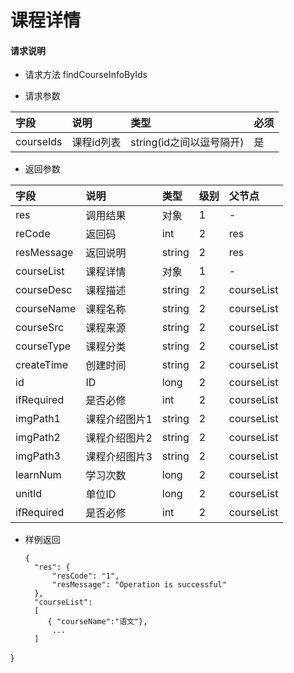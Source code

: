 # 课程详情

#### **请求说明**

* 请求方法 findCourseInfoByIds

* 请求参数

| 字段 | 说明 | 类型 | 必须 |
| :--- | :--- | :--- | :--- |
| courseIds| 课程id列表 | string(id之间以逗号隔开) | 是 |

* 返回参数

| 字段 | 说明 | 类型 | 级别 | 父节点 |
| :--- | :--- | :--- | :--- | :--- |
| res | 调用结果 | 对象 | 1 | - |
| reCode | 返回码| int | 2 | res |
| resMessage| 返回说明 | string | 2 | res |
| courseList| 课程详情 | 对象 | 1 | - |
| courseDesc| 课程描述 | string | 2 |courseList|
| courseName| 课程名称 | string | 2 |courseList|
| courseSrc| 课程来源 | string | 2 |courseList|
| courseType| 课程分类 | string | 2 |courseList|
| createTime| 创建时间 | string | 2 |courseList|
| id| ID | long | 2 |courseList|
| ifRequired | 是否必修 | int | 2 |courseList|
| imgPath1| 课程介绍图片1 | string | 2 |courseList|
| imgPath2| 课程介绍图片2 | string | 2 |courseList|
| imgPath3| 课程介绍图片3 | string | 2 |courseList|
| learnNum| 学习次数 | long | 2 |courseList|
| unitId| 单位ID | long | 2 |courseList|
| ifRequired | 是否必修 | int | 2 |courseList|

* 样例返回

  ```
  {
    "res": {
        "resCode": "1", 
        "resMessage": "Operation is successful"
    },
    "courseList":
    [
       { "courseName":"语文"},
        ...
    ] 
}

